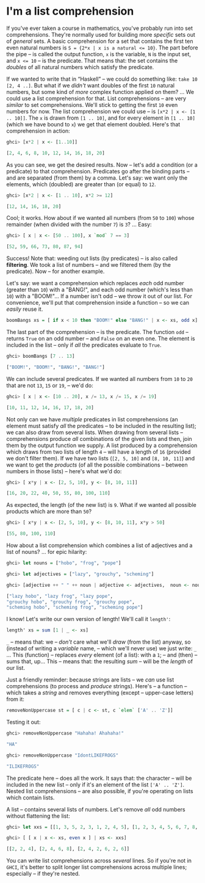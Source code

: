 # I'm a list comprehension

If you've ever taken a course in mathematics, you've probably run into set comprehensions. They're normally used for building more *specific* sets out of *general* sets. A basic comprehension for a set that contains the first ten even natural numbers is `S = {2*x | x is a natural <= 10}`. The part before the pipe – is called the output function, `x` is the variable, `N` is the input set, and `x <= 10` – is the predicate. That means that: the set contains the *doubles* of all natural numbers which satisfy the predicate. 

If we wanted to write that in “Haskell” – we could do something like: `take 10 [2, 4 ..]`. But what if we *didn't* want doubles of the first `10` natural numbers, but some kind of *more* complex function applied on them? … We could use a list comprehension for that. List comprehensions – are very *similar* to set comprehensions. We'll stick to getting the first `10` even numbers for now. The list comprehension we could use – is `[x*2 | x <- [1 .. 10]]`. The `x` is drawn from `[1 .. 10]`, and for every element in `[1 .. 10]` (which we have bound to `x`) we get that element doubled. Here's that comprehension in action:

```haskell
ghci> [x*2 | x <- [1..10]]  

[2, 4, 6, 8, 10, 12, 14, 16, 18, 20]  
```

As you can see, we get the desired results. Now – let's add a condition (or a predicate) to that comprehension. Predicates go after the binding parts – and are separated (from them) by a comma. Let's say: we want only the elements, which (doubled) are greater than (or equal) to `12`. 

```haskell
ghci> [x*2 | x <- [1 .. 10], x*2 >= 12]  

[12, 14, 16, 18, 20]  
```

Cool; it works. How about if we wanted all numbers (from `50` to `100`) whose remainder (when divided with the number `7`) is `3`? … Easy:

```haskell
ghci> [ x | x <- [50 .. 100], x `mod` 7 == 3]  

[52, 59, 66, 73, 80, 87, 94]   
```

Success! Note that: weeding out lists (by predicates) – is also called **filtering**. We took a list of numbers – and we filtered them (by the predicate). Now – for another example. 

Let's say: we want a comprehension which replaces *each* odd number (greater than `10`) with a "BANG!", and each odd number (which's less than `10`) with a "BOOM!"… If a number isn't odd – we throw it out of our list. For convenience, we'll put that comprehension inside a function – so we can *easily* reuse it.

```haskell
boomBangs xs = [ if x < 10 then "BOOM!" else "BANG!" | x <- xs, odd x]   
```

The last part of the comprehension – is the predicate. The function `odd` – returns `True` on an odd number – and `False` on an even one. The element is included in the list – only if *all* the predicates evaluate to `True`. 

```haskell
ghci> boomBangs [7 .. 13]  

["BOOM!", "BOOM!", "BANG!", "BANG!"]   
```

We can include several predicates. If we wanted all numbers from `10` to `20` that are not `13`, `15` or `19`, – we'd do:

```haskell
ghci> [ x | x <- [10 .. 20], x /= 13, x /= 15, x /= 19]  

[10, 11, 12, 14, 16, 17, 18, 20]  
```

Not only can we have *multiple* predicates in list comprehensions (an element must satisfy *all* the predicates – to be included in the resulting list); we can also draw from several lists. When drawing from several lists – comprehensions produce *all* combinations of the given lists and then, join them by the output function we supply. A list produced by a comprehension which draws from two lists of length `4` – will have a length of `16` (provided we don't filter them). If we have two lists (`[2, 5, 10]` and `[8, 10, 11]`) and we want to get the *products* (of all the possible combinations – between numbers in those lists) – here's what we'd do:

```haskell
ghci> [ x*y | x <- [2, 5, 10], y <- [8, 10, 11]]  

[16, 20, 22, 40, 50, 55, 80, 100, 110]   
```

As expected, the length (of the new list) is `9`. What if we wanted all possible products which are more than `50`?

```haskell
ghci> [ x*y | x <- [2, 5, 10], y <- [8, 10, 11], x*y > 50]  

[55, 80, 100, 110]   
```

How about a list comprehension which combines a list of adjectives and a list of nouns? … for epic hilarity:

```haskell
ghci> let nouns = ["hobo", "frog", "pope"]  

ghci> let adjectives = ["lazy", "grouchy", "scheming"]  

ghci> [adjective ++ " " ++ noun | adjective <- adjectives,  noun <- nouns]  

["lazy hobo", "lazy frog", "lazy pope", 
"grouchy hobo", "grouchy frog", "grouchy pope", 
"scheming hobo", "scheming frog", "scheming pope"]   
```

I know! Let's write our own version of length! We'll call it `length'`:

```haskell
length' xs = sum [1 | _ <- xs]   
```

`_` – means that: we – *don't* care what we'll *draw* (from the list) anyway, so (instead of writing a *variable* name, – which we'll never use) we just write: `_` … This (function) – replaces *every* element (of a list): with a `1`; – and (then) – sums that, up… This – means that: the resulting *sum* – will be the *length* of our list.

Just a friendly reminder: because strings are lists – we *can* use list comprehensions (to process and *produce* strings). Here's – a function – which takes a *string* and removes everything (except – upper-case letters) from it:

```haskell
removeNonUppercase st = [ c | c <- st, c `elem` ['A' .. 'Z']]   
```

Testing it out: 

```haskell
ghci> removeNonUppercase "Hahaha! Ahahaha!"  

"HA"  
```

```haskell
ghci> removeNonUppercase "IdontLIKEFROGS"  

"ILIKEFROGS"   
```

The predicate here – does all the work. It says that: the character – will be included in the new list – only if it's an element of the list `['A' .. 'Z']`. Nested list comprehensions – are also possible, if you're operating on lists which contain lists. 

A list – contains several lists of numbers. Let's remove *all* odd numbers without flattening the list:

```haskell
ghci> let xxs = [[1, 3, 5, 2, 3, 1, 2, 4, 5], [1, 2, 3, 4, 5, 6, 7, 8, 9], [1, 2, 4, 2, 1, 6, 3, 1, 3, 2, 3, 6]] 

ghci> [ [ x | x <- xs, even x ] | xs <- xxs]  

[[2, 2, 4], [2, 4, 6, 8], [2, 4, 2, 6, 2, 6]]  
```

You can write list comprehensions across *several* lines. So if you're not in `GHCI`, it's better to split longer list comprehensions across multiple lines; especially – if they're nested.